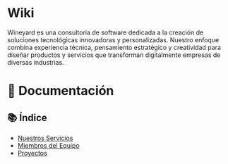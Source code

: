 # Wiki
Wineyard es una consultoría de software dedicada a la creación de soluciones tecnológicas innovadoras y personalizadas. Nuestro enfoque combina experiencia técnica, pensamiento estratégico y creatividad para diseñar productos y servicios que transforman digitalmente empresas de diversas industrias.

# 📖 Documentación

## 📚 Índice  
- [Nuestros Servicios](./Servicios)  
- [Miembros del Equipo](./Miembros)  
- [Proyectos](./Proyectos)  
